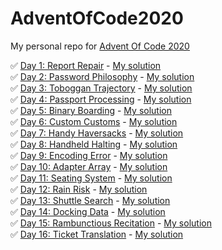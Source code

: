 # AdventOfCode2020

My personal repo for [Advent Of Code 2020](https://adventofcode.com/2020)

:white_check_mark: [Day 1: Report Repair](https://adventofcode.com/2020/day/1) - [My solution](day1/script.py)  
:white_check_mark: [Day 2: Password Philosophy](https://adventofcode.com/2020/day/2) - [My solution](day2/script.py)  
:white_check_mark: [Day 3: Toboggan Trajectory](https://adventofcode.com/2020/day/3) - [My solution](day3/script.py)  
:white_check_mark: [Day 4: Passport Processing](https://adventofcode.com/2020/day/4) - [My solution](day4/script.py)  
:white_check_mark: [Day 5: Binary Boarding](https://adventofcode.com/2020/day/5) - [My solution](day5/script.py)  
:white_check_mark: [Day 6: Custom Customs](https://adventofcode.com/2020/day/6) - [My solution](day6/script.py)  
:white_check_mark: [Day 7: Handy Haversacks](https://adventofcode.com/2020/day/7) - [My solution](day7/script.py)  
:white_check_mark: [Day 8: Handheld Halting](https://adventofcode.com/2020/day/8) - [My solution](day8/script.py)  
:white_check_mark: [Day 9: Encoding Error](https://adventofcode.com/2020/day/9) - [My solution](day9/script.py)  
:white_check_mark: [Day 10: Adapter Array](https://adventofcode.com/2020/day/10) - [My solution](day10/script.py)  
:white_check_mark: [Day 11: Seating System](https://adventofcode.com/2020/day/11) - [My solution](day11/script.py)  
:white_check_mark: [Day 12: Rain Risk](https://adventofcode.com/2020/day/12) - [My solution](day12/script.py)  
:white_check_mark: [Day 13: Shuttle Search](https://adventofcode.com/2020/day/13) - [My solution](day13/script.py)  
:white_check_mark: [Day 14: Docking Data](https://adventofcode.com/2020/day/14) - [My solution](day14/script.py)  
:white_check_mark: [Day 15: Rambunctious Recitation](https://adventofcode.com/2020/day/15) - [My solution](day15/script.py)  
:white_check_mark: [Day 16: Ticket Translation](https://adventofcode.com/2020/day/16) - [My solution](day16/script.py)  



